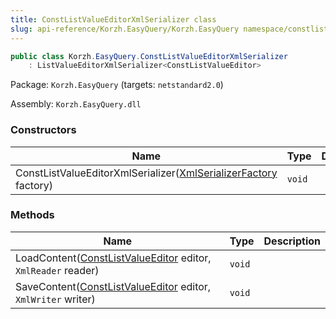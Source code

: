 ```yaml
---
title: ConstListValueEditorXmlSerializer class
slug: api-reference/Korzh.EasyQuery/Korzh.EasyQuery namespace/constlistvalueeditorxmlserializer-class
---
```



```csharp
public class Korzh.EasyQuery.ConstListValueEditorXmlSerializer
    : ListValueEditorXmlSerializer<ConstListValueEditor>

```
Package: `Korzh.EasyQuery` (targets: `netstandard2.0`)

Assembly: `Korzh.EasyQuery.dll`

### Constructors

| Name | Type | Description | 
| --- | --- | --- | 
| ConstListValueEditorXmlSerializer([XmlSerializerFactory](/api-reference/korzh-easyquery/korzh-easyquery-namespace/xmlserializerfactory-class) factory) | `void` |  | 


### Methods

| Name | Type | Description | 
| --- | --- | --- | 
| LoadContent([ConstListValueEditor](/api-reference/easydata-core/easydata-namespace/constlistvalueeditor-class) editor, `XmlReader` reader) | `void` |  | 
| SaveContent([ConstListValueEditor](/api-reference/easydata-core/easydata-namespace/constlistvalueeditor-class) editor, `XmlWriter` writer) | `void` |  |